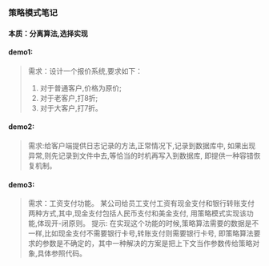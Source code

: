 ### 策略模式笔记
#### 本质：分离算法,选择实现

#### demo1:
> 需求：设计一个报价系统,要求如下：
> 1. 对于普通客户,价格为原价;
> 2. 对于老客户,打8折;
> 3. 对于大客户,打7折。
#### demo2:
> 需求:给客户端提供日志记录的方法,正常情况下,记录到数据库中,
> 如果出现异常,则先记录到文件中去,等恰当的时机再写入到数据库,
> 即提供一种容错恢复机制。
#### demo3:
> 需求：工资支付功能。
> 某公司给员工支付工资有现金支付和银行转账支付两种方式,其中,现金支付包括人民币支付和美金支付,
> 用策略模式实现该功能,体现开-闭原则。
> 提示:
> 在实现这个功能的时候,策略算法需要的数据是不一样,比如现金支付不需要银行卡号,转账支付则需要银行卡号,
> 即策略算法要求的参数是不确定的，其中一种解决的方案是把上下文当作参数传给策略对象,具体参照代码。